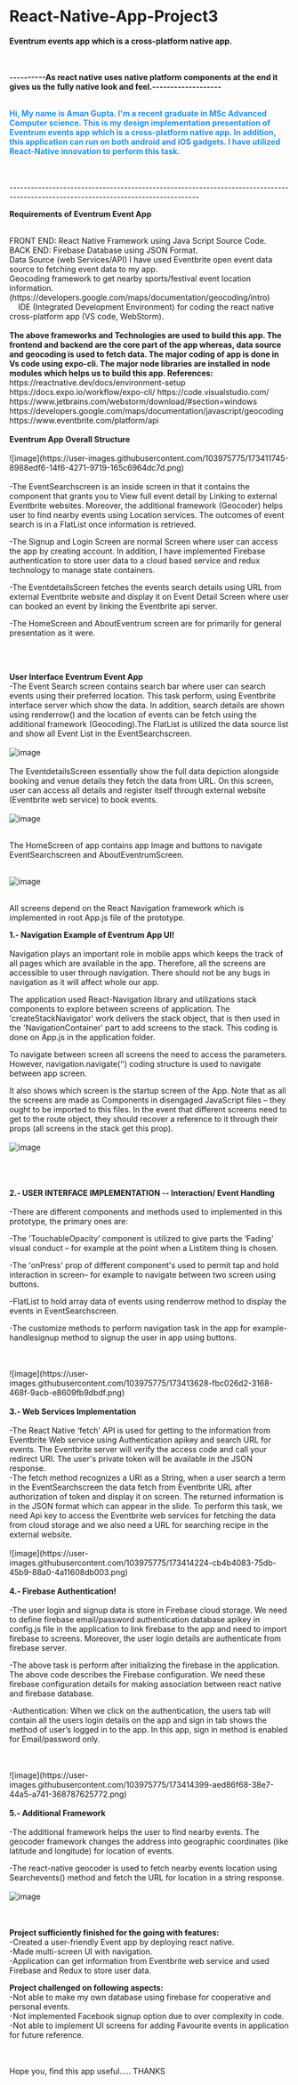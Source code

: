 # React-Native-App-Project3
<B>Eventrum events app which is a cross-platform native app. </B>

<BR>
 <br>
<B>----------As react native uses native platform components at the end  it gives us the fully native look and feel.-------------------</B>
  
  
<BR>
<BR>
<DIV>
<p style="color:DodgerBlue;">
<b>
Hi, My name is Aman Gupta. I'm a recent graduate in MSc Advanced Computer science. This is my design implementation presentation of Eventrum events app which is a cross-platform native app. In addition, this application can run on both android and iOS gadgets. I have utilized React-Native innovation to perform this task.</b>
</p>
</DIV>
<br>
<br>-----------------------------------------------------------------------------------------------------------------------------------
<p><B>Requirements of Eventrum Event App</B><p>
  
<br>
FRONT END: React Native Framework using Java Script Source Code.<br>
BACK END: Firebase Database using JSON Format.<br>
Data Source (web Services/API) I have used  Eventbrite open event data source to fetching event data to my app.<br>
Geocoding framework to get nearby sports/festival event location information.(https://developers.google.com/maps/documentation/geocoding/intro)<br>   
IDE (Integrated Development Environment) for coding the react native cross-platform app (VS code, WebStorm).
<br>

<br>
<B>The above frameworks and Technologies are used to build this app. The frontend and backend are the core part of the app whereas, data source and geocoding is used to fetch data. The major coding of app is done in Vs code using expo-cli. The major node libraries are installed in node modules which helps us to build this app.
  References:</B>
https://reactnative.dev/docs/environment-setup
https://docs.expo.io/workflow/expo-cli/
https://code.visualstudio.com/
https://www.jetbrains.com/webstorm/download/#section=windows
https://developers.google.com/maps/documentation/javascript/geocoding
https://www.eventbrite.com/platform/api


<BR>
<BR>
  <B> Eventrum App Overall Structure</B>
<BR>
<BR>
![image](https://user-images.githubusercontent.com/103975775/173411745-8988edf6-14f6-4271-9719-165c6964dc7d.png)
<BR>
<BR>
-The EventSearchscreen is an inside screen in that it contains the component that grants you to View full event detail by Linking to external Eventbrite websites. Moreover, the additional framework (Geocoder) helps user to find nearby events using Location services. The outcomes of event search is in a FlatList once information is retrieved. 

-The Signup and Login Screen are normal Screen where user can access the app by creating account. In addition, I have implemented Firebase authentication to store user data to a cloud based service and redux technology to manage state containers.

-The EventdetailsScreen fetches the events search details using URL from external Eventbrite website and display it on Event Detail Screen where user can booked an event by linking the Eventbrite api server.  

-The HomeScreen and AboutEventrum screen are for primarily for general presentation as it were.
  
<BR>
<BR>
  
  <B> User Interface Eventrum Event App
</B>
  <BR>
-The Event Search screen contains search bar where user can search events using their preferred location. This task perform, using Eventbrite interface server which show the data. In addition, search details are shown using renderrow() and the location of events can be fetch using the additional framework (Geocoding).The FlatList is utilized the data source list and show all Event List in the EventSearchscreen. 
<BR>
<BR>
  ![image](https://user-images.githubusercontent.com/103975775/173412285-7c9dd4f9-2c7c-4460-973a-8fb2410f0dab.png)
<BR>
<BR>
The EventdetailsScreen essentially show the full data depiction alongside booking and venue details they fetch the data from URL. On this screen, user can access all details  and register itself through external website (Eventbrite web service) to book events. 
<BR>
<BR>
 ![image](https://user-images.githubusercontent.com/103975775/173412378-a62d4e5d-3e73-4205-8d8b-f96b92530660.png)
<BR>
<BR>

The HomeScreen of app contains app Image and buttons to navigate EventSearchscreen and AboutEventrumScreen.
<BR>
<BR>

![image](https://user-images.githubusercontent.com/103975775/173412540-80234063-40af-4b67-8830-fb7f5814f19e.png)
<BR>
<BR>

All screens depend on the React Navigation framework which is implemented in root App.js file of the prototype.


  <B>1.- Navigation Example of Eventrum App UI!</B>
<BR>
<BR>
Navigation plays an important role in mobile apps which keeps the track of all pages which are available in the app. Therefore, all the screens are accessible to user through navigation. There should not be any bugs in navigation as it will affect whole our app.

The application used React-Navigation library and utilizations stack components to explore between screens of application. The 'createStackNavigator' work delivers the stack object, that is then used in the 'NavigationContainer' part to add screens to the stack. This coding is done on App.js in the application folder. 

To navigate between screen all screens the need to access the parameters. However, navigation.navigate(‘’) coding structure is used to navigate between app screen.

It also shows which screen is the startup screen of the App. Note that as all the screens are made as Components in disengaged JavaScript files – they ought to be imported to this files. In the event that different screens need to get to the route object, they should recover a reference to it through their props (all screens in the stack get this prop). 
<BR>
<BR>
  ![image](https://user-images.githubusercontent.com/103975775/173413170-a8c6d1a0-4c5b-496f-871a-4f5cb9c15b4d.png)


 <BR>
 <BR>
<BR>
  <B>2.- USER INTERFACE IMPLEMENTATION -- Interaction/ Event Handling</B>
 <BR>
 <BR>
-There are different components and methods used to implemented in this prototype, the primary ones are:

-The 'TouchableOpacity’ component is utilized to give parts the ‘Fading' visual conduct – for example at the point when a Listitem thing is chosen.

-The 'onPress' prop of different component's used to permit tap and hold interaction in screen– for example to navigate between two screen using buttons.

-FlatList to hold array data of events using renderrow method to display the events in EventSearchscreen.

-The customize methods to perform navigation task in the app for example- handlesignup method to signup the user in app using buttons.

<BR>
<BR>
  ![image](https://user-images.githubusercontent.com/103975775/173413628-fbc026d2-3168-468f-9acb-e8609fb9dbdf.png)
 
<BR>
<BR>
<B>3.- Web Services Implementation
</B>   
<BR>
 <BR>
-The React Native ‘fetch' API is used for getting to the information from Eventbrite Web service using Authentication apikey and search URL for events. The Eventbrite server will verify the access code and call your redirect URI. The user's private token will be available in the JSON response.
<BR>
-The fetch method recognizes a URI as a String, when a user search a term in the EventSearchscreen the data fetch from Eventbrite URL after authorization of token and display it on screen. The returned information is in the JSON format which can appear in the slide. To perform this task, we need  Api key to access the Eventbrite web services for fetching the data from cloud storage and we also need a URL for searching recipe in the external website.
<BR>
<BR>
 ![image](https://user-images.githubusercontent.com/103975775/173414224-cb4b4083-75db-45b9-88a0-4a11608db003.png)
 
<BR>
<BR>
<B>4.- Firebase Authentication!
</B>   
<BR>
 <BR>
-The user login and signup data is store in Firebase cloud storage. We need to define  firebase email/password authentication database apikey in config.js file in the application to link firebase to the app and need to import firebase to screens. Moreover, the user login details are authenticate from firebase server.

-The above task is perform after initializing the firebase in the application. The above code describes the Firebase configuration. We need these firebase configuration details for making association between react native and firebase database.

-Authentication: When we click on the authentication, the users tab will contain all the users login details on the app and sign in tab shows the method of user’s logged in to the app. In this app, sign in method is enabled for Email/password only.


<BR>
<BR>
 ![image](https://user-images.githubusercontent.com/103975775/173414399-aed86f68-38e7-44a5-a741-368787625772.png)
 
<BR>
<BR>
  <B>5.- Additional Framework
</B>   
<BR>
 <BR>
-The additional framework helps the user to find nearby events. The geocoder framework changes the address into geographic coordinates (like latitude and longitude) for location of events.
   
-The react-native geocoder is used to fetch nearby events location using Searchevents() method and fetch the URL for location in a string response.
<BR>
<BR>
![image](https://user-images.githubusercontent.com/103975775/173414954-6ec9f967-407b-477c-938c-02ed03762c18.png)
 
<BR>
<BR>
  <B>Project sufficiently finished for the going with features:</B> <BR>
-Created a user-friendly Event app by deploying react native.<BR>
-Made multi-screen UI with navigation.<BR>
-Application can get information from Eventbrite web service and used Firebase and Redux to store user data.<BR>

  <B>Project challenged on following aspects: </B><BR>
-Not able to make my own database using firebase for cooperative and personal events.<BR>
-Not implemented Facebook signup option due to over complexity in code. <BR>
-Not able to implement UI screens for adding Favourite events in application for future reference.<BR>

<BR><BR>
  Hope you, find this app useful.....
THANKS


